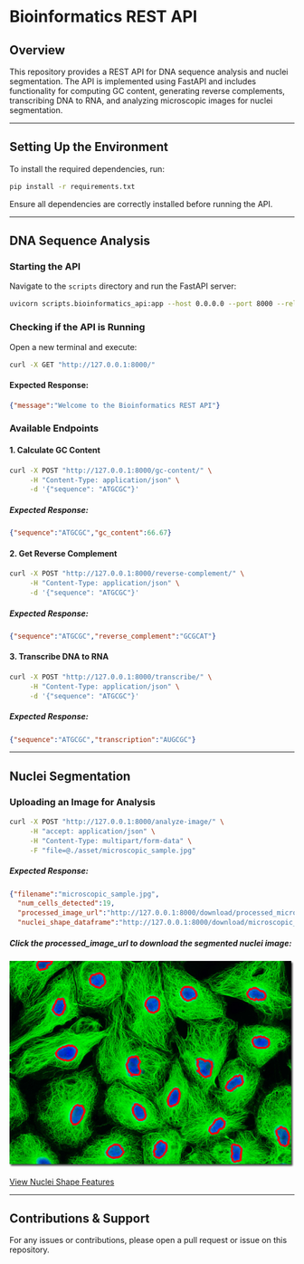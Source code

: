 # Bioinformatics REST API

## Overview
This repository provides a REST API for DNA sequence analysis and nuclei segmentation. The API is implemented using FastAPI and includes functionality for computing GC content, generating reverse complements, transcribing DNA to RNA, and analyzing microscopic images for nuclei segmentation.

---

## **Setting Up the Environment**

To install the required dependencies, run:
```sh
pip install -r requirements.txt
```

Ensure all dependencies are correctly installed before running the API.

---

## **DNA Sequence Analysis**

### **Starting the API**
Navigate to the `scripts` directory and run the FastAPI server:
```sh
uvicorn scripts.bioinformatics_api:app --host 0.0.0.0 --port 8000 --reload
```

### **Checking if the API is Running**
Open a new terminal and execute:
```sh
curl -X GET "http://127.0.0.1:8000/"
```
#### **Expected Response:**
```json
{"message":"Welcome to the Bioinformatics REST API"}
```

### **Available Endpoints**

#### **1. Calculate GC Content**
```sh
curl -X POST "http://127.0.0.1:8000/gc-content/" \
     -H "Content-Type: application/json" \
     -d '{"sequence": "ATGCGC"}'
```
##### **Expected Response:**
```json
{"sequence":"ATGCGC","gc_content":66.67}
```

#### **2. Get Reverse Complement**
```sh
curl -X POST "http://127.0.0.1:8000/reverse-complement/" \
     -H "Content-Type: application/json" \
     -d '{"sequence": "ATGCGC"}'
```
##### **Expected Response:**
```json
{"sequence":"ATGCGC","reverse_complement":"GCGCAT"}
```

#### **3. Transcribe DNA to RNA**
```sh
curl -X POST "http://127.0.0.1:8000/transcribe/" \
     -H "Content-Type: application/json" \
     -d '{"sequence": "ATGCGC"}'
```
##### **Expected Response:**
```json
{"sequence":"ATGCGC","transcription":"AUGCGC"}
```

---

## **Nuclei Segmentation**


### **Uploading an Image for Analysis**
```sh
curl -X POST "http://127.0.0.1:8000/analyze-image/" \
     -H "accept: application/json" \
     -H "Content-Type: multipart/form-data" \
     -F "file=@./asset/microscopic_sample.jpg"
```
##### **Expected Response:**
```json
{"filename":"microscopic_sample.jpg",
  "num_cells_detected":19,
  "processed_image_url":"http://127.0.0.1:8000/download/processed_microscopic_sample.png",
  "nuclei_shape_dataframe":"http://127.0.0.1:8000/download/microscopic_samplenuclei_shape_features.csv"}
```

##### **Click the processed_image_url to download the segmented nuclei image:**
![Microscopic Sample](./asset/processed_images/processed_microscopic_sample.png)

[View Nuclei Shape Features](./asset/processed_images/microscopic_samplenuclei_shape_features.csv)

---

## **Contributions & Support**
For any issues or contributions, please open a pull request or issue on this repository. 


